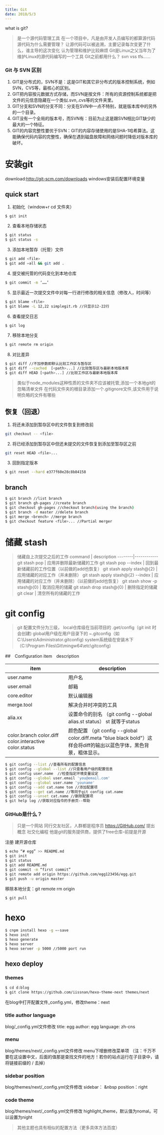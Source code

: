```yaml
---
title: Git
date: 2018/5/3
---
```


what is git?
> 是一个源代码管理工具
在一个项目中，凡是由开发人员编写的都算源代码
源代码为什么需要管理？
让源代码可以被追溯，主要记录每次变更了什么，谁主导的这次变化
认为管理和维护比较麻烦
Git是Linux之父当年为了维护Linux的源代码编写的一个工具
Git之前都用什么？ svn vss tfs……

### Git 与 SVN 区别
1. GIT是分布式的，SVN不是：这是GIT和其它非分布式的版本控制系统，例如SVN，CVS等，最核心的区别。
2. GIT把内容按元数据方式存储，而SVN是按文件：所有的资源控制系统都是把文件的元信息隐藏在一个类似.svn,.cvs等的文件夹里。
3. GIT分支和SVN的分支不同：分支在SVN中一点不特别，就是版本库中的另外的一个目录。
4. GIT没有一个全局的版本号，而SVN有：目前为止这是跟SVN相比GIT缺少的最大的一个特征。
5. GIT的内容完整性要优于SVN：GIT的内容存储使用的是SHA-1哈希算法。这能确保代码内容的完整性，确保在遇到磁盘故障和网络问题时降低对版本库的破坏。

# 安装git
download:http://git-scm.com/downloads
windows安装后配置环境变量

## quick start
1. 初始化（window+r cd 文件夹）
```bash
$ git init
```

2. 查看本地存储状态
```bash
$ git status
$ git status -s
```

3. 添加本地暂存（托管）文件
```bash
$ git add <file>
$ git add –all && git add .
```

4. 提交被托管的代码变化到本地仓库
```bash
$ git commit -m ‘……’
```

5. 显示最近一次提交文件中对每一行进行修改的相关信息（修改人，时间等）
```bash
$ git blame <file>
$ git blame -L 12,22 simplegit.rb //只显示12-22行
```

6. 查看提交日志
```bash
$ git log
```

7. 移除本地分支
```bash
$ git remote rm origin
```

8. 对比差异
```bash
$ git diff //不加参数即默认比较工作区与暂存区
$ git diff --cached  [<path>...] //比较暂存区与最新本地版本库
$ git diff HEAD [<path>...] //比较工作区与最新本地版本库　　　　　
```

>类似于node_modules这种性质的文件夹不应该被托管,添加一个本地git的忽略清单文件
在代码文件夹的根目录添加一个.gitignore文件,该文件用于说明负略的文件有哪些

## 恢复（回退）
1. 将还未添加到暂存区中的文件恢复到修改前
```bash
git checkout -- <file>
```

2. 将已经添加到暂存区中但还未提交的文件恢复到添加至暂存区之前
```bash
git reset HEAD <file>...
```

3. 回到指定版本
```bash
$ git reset --hard e377f60e28c8b84158
```

## branch
```bash
$ git branch //list branch
$ git branch gh-pages //create branch
$ git checkout gh-pages //checkout branch(using the branch)
$ git branch -d master //delete branch
$ git merge <brench> //merge branch
$ git checkout feature <file>... //Partial merger
```

# 储藏 stash
> 储藏自上次提交之后的工作
command | description
--------|------------
git stash pop | 应用并删除最新储藏的工作
git stash pop --index | 回到最新储藏前的工作位置（以前做的add也恢复）
git stash apply stash@{2} | 应用储藏的对应工作（并未删除）
git stash apply stash@{2} --index | 应用储藏的对应工作（并未删除）（以前做的add也恢复）
git stash show -p stash@{0} | 取消应用的储藏
git stash drop stash@{0} | 删除指定的储藏
git clear | 清空所有的储藏的工作


# git config
> git 配置文件分为三级，
local仓库级在当前项目的 .get/config（git init 时会创建)
global用户级在用户目录下的 ~.gitconfig（如C:\Users\Administrator\.gitconfig)
system系统级在安装木下（C:\Program Files\Git\mingw64\etc\gitconfig)

##　Configuration item　description

item|description
-----|----------
user.name|用户名
user.email|邮箱
core.editor| 默认编辑器
merge.tool | 解决合并时冲突的工具
alia.xx | 设置命令的别名 （git config --global alias.st status） st 就等于status
color.branch color.diff color.interactive color.status | 颜色配置 （git config --global color.diff.meta "blue black bold"）这样会将diff的输出以蓝色字体，黑色背景，粗体显示。


```bash
$ git config --list //查看所有的配置信息
$ git config --global --list //只查看用户级的配置信息
$ git config user.name  //检查指定环境变量设定
$ git config --global user.email 'you@email.com'  
$ git config --global user.name 'youname'
$ git config --add cat.name tom //添加配置项
$ git config --get cat.name //等同于git config cat.name
$ git config --unset cat.name //删除配置项
$ git help log //获取对应指令的手册页--帮助
```

### GitHub是什么？
> 只是一个网站
同行交友社区，人群都是程序员
https://GitHub.com/
提出概念 社交化编程
他是git的服务提供商，提供了free仓库–前提是开源

注册
建开源仓库
```bash
$ echo “# egg” >> README.md
$ git init
$ git status
$ git add README.md
$ git commit -m “first commit”
$ git remote add origin https://github.com/egg123456/egg.git
$ git push -u origin master
```


移除本地分支：git remote rm origin
```bash
$ git pull
```

# hexo
```bash
$ cnpm install hexo -g –-save
$ hexo init
$ hexo generate
$ hexo server 
$ hexo server -p 5000 //5000 port run
```

## hexo deploy

### themes 
```bash
$ cd d:blog
$ git clone https://github.com/iissnan/hexo-theme-next themes/next
```
在blog中打开配置文件_config.yml，修改theme：next

### title author language 
blog/_config.yml文件修改 
title: egg
author: egg
language: zh-cns

### menu 
blog/themes/next/_config.yml文件修改
menu下增删修改菜单项
（注：千万不要在这设置中文，后面的值那是查找文件的地方！若你的站点运行在子目录中，请将链接前缀的 / 去掉）

### sidebar position
blog/themes/next/_config.yml文件修改
sidebar：
    &nbsp position：right

### code theme
blog/themes/next/_config.yml文件修改
highlight_theme，默认值为nomal。可以设置为night

> 其他主题也具有相似的配置方法（更多具体方法百度）



